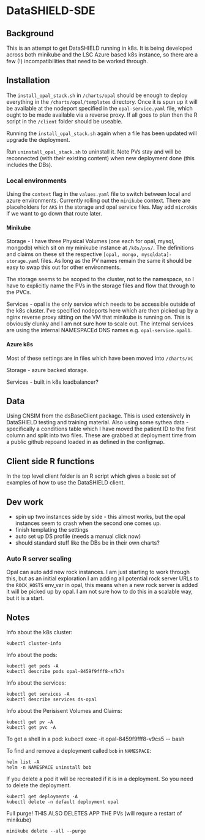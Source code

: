 # DataSHIELD-SDE

## Background

This is an attempt to get DataSHIELD running in k8s. It is being developed across both minikube and the LSC Azure based k8s instance, so there are a few (!) incompatibilities that need to be worked through.

## Installation

The `install_opal_stack.sh` in `/charts/opal` should be enough to deploy everything in the `/charts/opal/templates` directory. Once it is spun up it will be available at the nodeport specified in the `opal-service.yaml` file, which ought to be made available via a reverse proxy. If all goes to plan then the R script in the `/client` folder should be useable.

Running the `install_opal_stack.sh` again when a file has been updated will upgrade the deployment.

Run `uninstall_opal_stack.sh` to uninstall it. Note PVs stay and will be reconnected (with their existing content) when new deployment done (this includes the DBs).

### Local environments

Using the `context` flag in the `values.yaml` file to switch between local and azure environments. Currently rolling out the `minikube` context. There are placeholders for `AKS` in the storage and opal service files. May add `microk8s` if we want to go down that route later.

#### Minikube

Storage - I have three Physical Volumes (one each for opal, mysql, mongodb) which sit on my minikube instance at `/k8s/pvs/`. The definitions and claims on these sit the respective `[opal, mongo, mysqldata]-storage.yaml` files. As long as the PV names remain the same it should be easy to swap this out for other environments.

The storage seems to be scoped to the cluster, not to the namespace, so I have to explicitly name the PVs in the storage files and flow that through to the PVCs.

Services - opal is the only service which needs to be accessible outside of the k8s cluster. I've specified nodeports here which are then picked up by a nginx reverse proxy sitting on the VM that minikube is running on. This is obviously clunky and I am not sure how to scale out. The internal services are using the internal NAMESPACEd DNS names e.g. `opal-service.opal1`.

#### Azure k8s

Most of these settings are in files which have been moved into `/charts/VC`

Storage - azure backed storage.

Services - built in k8s loadbalancer?

## Data

Using CNSIM from the dsBaseClient package. This is used extensively in DataSHIELD testing and training material. Also using some sythea data - specifically a conditions table which I have moved the patient ID to the first column and split into two files. These are grabbed at deployment time from a public github repoand loaded in as defined in the configmap.

## Client side R functions

In the top level client folder is an R script which gives a basic set of examples of how to use the DataSHIELD client.

## Dev work

- spin up two instances side by side - this almost works, but the opal instances seem to crash when the second one comes up.
- finish templating the settings
- auto set up DS profile (needs a manual click now)
- should standard stuff like the DBs be in their own charts?

### Auto R server scaling

Opal can auto add new rock instances. I am just starting to work through this, but as an initial exploration I am adding all potential rock server URLs to the `ROCK_HOSTS` env_var in opal, this means when a new rock server is added it will be picked up by opal. I am not sure how to do this in a scalable way, but it is a start.

## Notes

Info about the k8s cluster:

    kubectl cluster-info

Info about the pods:

    kubectl get pods -A
    kubectl describe pods opal-8459f9fff8-xfk7n

Info about the services:

    kubectl get services -A
    kubectl describe services ds-opal

Info about the Perisisent Volumes and Claims:

    kubectl get pv -A
    kubectl get pvc -A

To get a shell in a pod:
    kubectl exec -it opal-8459f9fff8-v9cs5 -- bash

To find and remove a deployment called `bob` in `NAMESPACE`:

    helm list -A
    helm -n NAMESPACE uninstall bob

If you delete a pod it will be recreated if it is in a deployment. So you need to delete the deployment.

    kubectl get deployments -A
    kubectl delete -n default deployment opal

Full purge! THIS ALSO DELETES APP THE PVs (will requre a restart of minikube)

    minikube delete --all --purge
